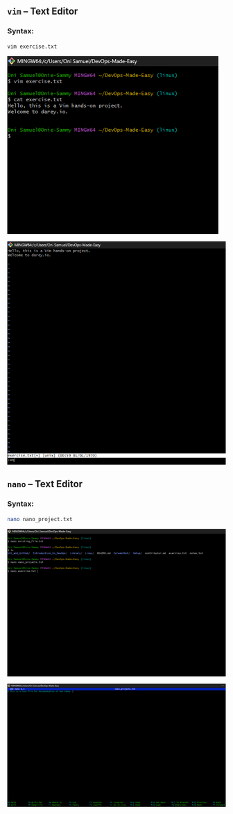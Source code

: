 ## `vim` – Text Editor

### Syntax:
```bash
vim exercise.txt
```
![vim1](../ScreenShot/vim1.png)

![vim2](../ScreenShot/vim2.png)


## `nano` – Text Editor

### Syntax:
```bash
nano nano_project.txt
```
![nano2](../ScreenShot/nano1.png)

![nano2](../ScreenShot/nano2.png)



